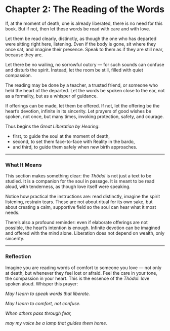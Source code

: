 # Chapter 2: The Reading of the Words

If, at the moment of death, one is already liberated, there is no need for this book. But if not, then let these words be read with care and with love.

Let them be read clearly, distinctly, as though the one who has departed were sitting right here, listening. Even if the body is gone, sit where they once sat, and imagine their presence. Speak to them as if they are still near, because they are.

Let there be no wailing, no sorrowful outcry — for such sounds can confuse and disturb the spirit. Instead, let the room be still, filled with quiet compassion.

The reading may be done by a teacher, a trusted friend, or someone who held the heart of the departed. Let the words be spoken close to the ear, not as a formality, but as a whisper of guidance.

If offerings can be made, let them be offered. If not, let the offering be the heart’s devotion, infinite in its sincerity. Let prayers of good wishes be spoken, not once, but many times, invoking protection, safety, and courage.

Thus begins the *Great Liberation by Hearing*:

* first, to guide the soul at the moment of death,
* second, to set them face-to-face with Reality in the bardo,
* and third, to guide them safely when new birth approaches.

---

### What It Means

This section makes something clear: the *Thödol* is not just a text to be studied. It is a companion for the soul in passage. It is meant to be read aloud, with tenderness, as though love itself were speaking.

Notice how practical the instructions are: read distinctly, imagine the spirit listening, restrain tears. These are not about ritual for its own sake, but about creating a calm, supportive field so the soul can hear what it most needs.

There’s also a profound reminder: even if elaborate offerings are not possible, the heart’s intention is enough. Infinite devotion can be imagined and offered with the mind alone. Liberation does not depend on wealth, only sincerity.

---

### Reflection

Imagine you are reading words of comfort to someone you love — not only at death, but whenever they feel lost or afraid. Feel the care in your tone, the compassion in your heart. This is the essence of the *Thödol*: love spoken aloud. Whisper this prayer:

*May I learn to speak words that liberate.*

*May I learn to comfort, not confuse.*

*When others pass through fear,*

*may my voice be a lamp that guides them home.*
